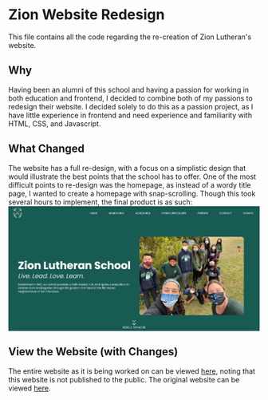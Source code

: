# Zion Website Redesign
This file contains all the code regarding the re-creation of Zion Lutheran's website.

## Why
Having been an alumni of this school and having a passion for working in both education
and frontend, I decided to combine both of my passions to redesign their website. I decided
solely to do this as a passion project, as I have little experience in frontend and
need experience and familiarity with HTML, CSS, and Javascript.

## What Changed
The website has a full re-design, with a focus on a simplistic design that would illustrate
the best points that the school has to offer.
One of the most difficult points to re-design was the homepage, as instead of a wordy 
title page, I wanted to create a homepage with snap-scrolling. Though this took several
hours to implement, the final product is as such:  
<img src="/imgs/homepage.png" align="center">

## View the Website (with Changes)
The entire website as it is being worked on can be viewed [here](https://zionsfschool.netlify.app),
noting that this website is not published to the public.
The original website can be viewed [here](https://zionsfschool.org).
